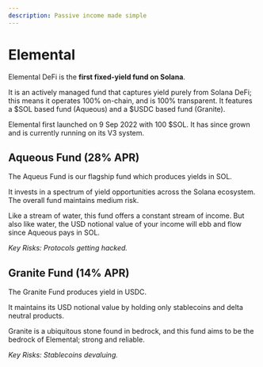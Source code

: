 ```yaml
---
description: Passive income made simple
---
```


# Elemental

Elemental DeFi is the **first fixed-yield fund on Solana**.

It is an actively managed fund that captures yield purely from Solana DeFi; this means it operates 100% on-chain, and is 100% transparent. It features a $SOL based fund (Aqueous) and a $USDC based fund (Granite).

Elemental first launched on 9 Sep 2022 with 100 $SOL. It has since grown and is currently running on its V3 system.

## Aqueous Fund (28% APR)

The Aqueus Fund is our flagship fund which produces yields in SOL.

It invests in a spectrum of yield opportunities across the Solana ecosystem. The overall fund maintains medium risk.

Like a stream of water, this fund offers a constant stream of income. But also like water, the USD notional value of your income will ebb and flow since Aqueous pays in SOL.

_Key Risks: Protocols getting hacked._

## Granite Fund (14% APR)

The Granite Fund produces yield in USDC.

It maintains its USD notional value by holding only stablecoins and delta neutral products.

Granite is a ubiquitous stone found in bedrock, and this fund aims to be the bedrock of Elemental; strong and reliable.

_Key Risks: Stablecoins devaluing._
